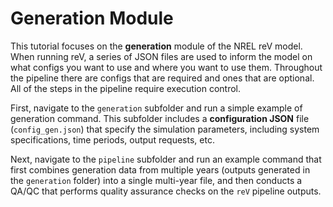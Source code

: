 # Generation Module
This tutorial focuses on the **generation** module of the NREL reV model. 
When running reV, a series of JSON files are used to inform the model on what configs you want to use and where you want to use them.
Throughout the pipeline there are configs that are required and ones that are optional.
All of the steps in the pipeline require execution control.

First, navigate to the `generation` subfolder and run a simple example of generation command. 
This subfolder includes a **configuration JSON** file (`config_gen.json`) that specify the simulation parameters, including system specifications, time periods, output requests, etc.

Next, navigate to the `pipeline` subfolder and run an example command that first combines generation data from multiple years (outputs generated in the `generation` folder) into a single multi-year file, and then conducts a QA/QC that performs quality assurance checks on the `reV` pipeline outputs. 
